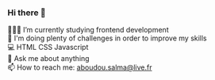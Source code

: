 ### Hi there 🌹

👩🏾‍💻 I’m currently studying frontend development </br>
💯 I'm doing plenty of challenges in order to improve my skills </br>
💻 HTML CSS Javascript </br>
💬 Ask me about anything </br>
📫 How to reach me: aboudou.salma@live.fr </br>
